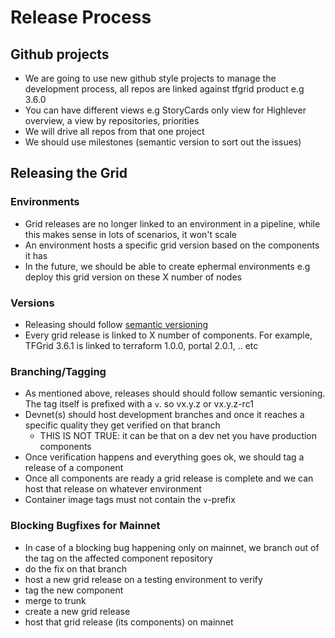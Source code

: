 <h1> Release Process </h1>



## Github projects

- We are going to use new github style projects to manage the development process, all repos are linked against tfgrid product e.g 3.6.0
- You can have different views e.g StoryCards only view for Highlever overview, a view by repositories, priorities
- We will drive all repos from that one project
- We should use milestones (semantic version to sort out the issues)

## Releasing the Grid


### Environments

- Grid releases are no longer linked to an environment in a pipeline, while this makes sense in lots of scenarios, it won't scale
- An environment hosts a specific grid version based on the components it has
- In the future, we should be able to create ephermal environments e.g deploy this grid version on these X number of nodes

### Versions

- Releasing should follow [semantic versioning](https://semver.org/) 
- Every grid release is linked to X number of components. For example, TFGrid 3.6.1 is linked to terraform 1.0.0, portal 2.0.1, .. etc


### Branching/Tagging

- As mentioned above, releases should should follow semantic versioning. The tag itself is prefixed with a `v`. so vx.y.z or vx.y.z-rc1
- Devnet(s) should host development branches and once it reaches a specific quality they get verified on that branch
    - THIS IS NOT TRUE: it can be that on a dev net you have production components
- Once verification happens and everything goes ok, we should tag a release of a component
- Once all components are ready a grid release is complete and we can host that release on whatever environment
- Container image tags must not contain the `v`-prefix

### Blocking Bugfixes for Mainnet

- In case of a blocking bug happening only on mainnet, we branch out of the tag on the affected component repository
- do the fix on that branch
- host a new grid release on a testing environment to verify
- tag the new component
- merge to trunk
- create a new grid release
- host that grid release (its components) on mainnet
